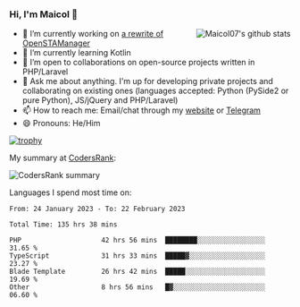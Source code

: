 ### Hi, I'm Maicol 👋
<img align="right" src="https://github-readme-stats.vercel.app/api?username=maicol07&count_private=true&count_private=true&show_icons=true" alt="Maicol07's github stats">

- 🔭 I’m currently working on [a rewrite of OpenSTAManager](https://github.com/Dasc3er/openstamanager/tree/rewrite)
- 🌱 I’m currently learning Kotlin
- 👯 I’m open to collaborations on open-source projects written in PHP/Laravel
- 💬 Ask me about anything. I'm up for developing private projects and collaborating on existing ones (languages accepted: Python (PySide2 or pure Python), JS/jQuery and PHP/Laravel)
- 📫 How to reach me: Email/chat through my [website](https://maicol07.it) or [Telegram](https://telegram.me/maicol07)
- 😄 Pronouns: He/Him

[![trophy](https://github-profile-trophy.vercel.app/?username=maicol07)](https://github.com/ryo-ma/github-profile-trophy)

My summary at [CodersRank](https://codersrank.io):

![CodersRank summary](https://cr-ss-service.azurewebsites.net/api/ScreenShot?widget=summary&username=maicol07&badges=3&show-avatar=true&style=--header-bg-color:%23000;--border-radius:16px)

Languages I spend most time on:
<!--START_SECTION:waka-->

```text
From: 24 January 2023 - To: 22 February 2023

Total Time: 135 hrs 38 mins

PHP                    42 hrs 56 mins  ████████░░░░░░░░░░░░░░░░░   31.65 %
TypeScript             31 hrs 33 mins  █████▓░░░░░░░░░░░░░░░░░░░   23.27 %
Blade Template         26 hrs 42 mins  █████░░░░░░░░░░░░░░░░░░░░   19.69 %
Other                  8 hrs 56 mins   █▓░░░░░░░░░░░░░░░░░░░░░░░   06.60 %
```

<!--END_SECTION:waka-->
